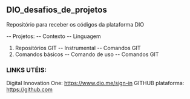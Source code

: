 ## DIO_desafios_de_projetos
Repositório para receber os códigos da plataforma DIO

 -- Projetos:        		--  Contexto     	-- 	Linguagem
1. Repositórios GIT		--  Instrumental	--  Comandos GIT
2. Comandos básicos		-- Comando de uso	--  Comandos GIT

### LINKS UTÉIS:
Digital Innovation One:  https://www.dio.me/sign-in
GITHUB plataforma: https://github.com


	
